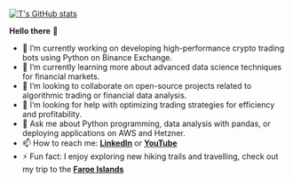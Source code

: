 [![T's GitHub stats](https://github-readme-stats.vercel.app/api?username=TheWCKD&show_icons=true)](https://github.com/anuraghazra/github-readme-stats)

**Hello there** 👋
- 🔭 I’m currently working on developing high-performance crypto trading bots using Python on Binance Exchange.
- 🌱 I’m currently learning more about advanced data science techniques for financial markets.
- 👯 I’m looking to collaborate on open-source projects related to algorithmic trading or financial data analysis.
- 🤔 I’m looking for help with optimizing trading strategies for efficiency and profitability.
- 💬 Ask me about Python programming, data analysis with pandas, or deploying applications on AWS and Hetzner.
- 📫 How to reach me: [**LinkedIn**](https://www.linkedin.com/in/tiberiu-potec/) or [**YouTube**](https://www.youtube.com/c/flutterly)
- ⚡ Fun fact: I enjoy exploring new hiking trails and travelling, check out my trip to the [**Faroe Islands**](https://www.youtube.com/watch?v=DN1_p96nKYU)



